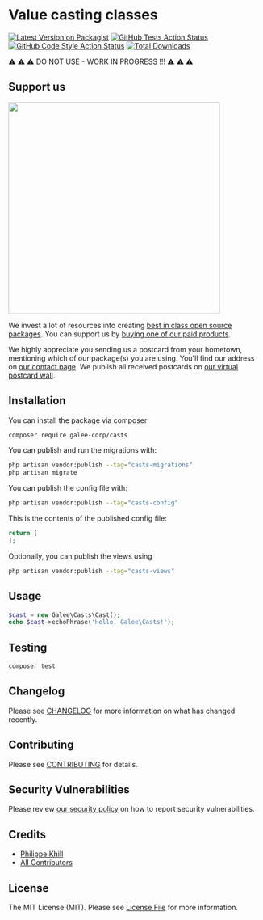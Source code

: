 # Value casting classes

[![Latest Version on Packagist](https://img.shields.io/packagist/v/galee-corp/casts.svg?style=flat-square)](https://packagist.org/packages/galee-corp/casts)
[![GitHub Tests Action Status](https://img.shields.io/github/workflow/status/galee-corp/casts/run-tests?label=tests)](https://github.com/galee-corp/casts/actions?query=workflow%3Arun-tests+branch%3Amain)
[![GitHub Code Style Action Status](https://img.shields.io/github/workflow/status/galee-corp/casts/Fix%20PHP%20code%20style%20issues?label=code%20style)](https://github.com/galee-corp/casts/actions?query=workflow%3A"Fix+PHP+code+style+issues"+branch%3Amain)
[![Total Downloads](https://img.shields.io/packagist/dt/galee-corp/casts.svg?style=flat-square)](https://packagist.org/packages/galee-corp/casts)

⚠️ ⚠️ ⚠️ DO NOT USE - WORK IN PROGRESS !!! ⚠️ ⚠️ ⚠️

## Support us

[<img src="https://github-ads.s3.eu-central-1.amazonaws.com/casts.jpg?t=1" width="419px" />](https://spatie.be/github-ad-click/casts)

We invest a lot of resources into creating [best in class open source packages](https://spatie.be/open-source). You can support us by [buying one of our paid products](https://spatie.be/open-source/support-us).

We highly appreciate you sending us a postcard from your hometown, mentioning which of our package(s) you are using. You'll find our address on [our contact page](https://spatie.be/about-us). We publish all received postcards on [our virtual postcard wall](https://spatie.be/open-source/postcards).

## Installation

You can install the package via composer:

```bash
composer require galee-corp/casts
```

You can publish and run the migrations with:

```bash
php artisan vendor:publish --tag="casts-migrations"
php artisan migrate
```

You can publish the config file with:

```bash
php artisan vendor:publish --tag="casts-config"
```

This is the contents of the published config file:

```php
return [
];
```

Optionally, you can publish the views using

```bash
php artisan vendor:publish --tag="casts-views"
```

## Usage

```php
$cast = new Galee\Casts\Cast();
echo $cast->echoPhrase('Hello, Galee\Casts!');
```

## Testing

```bash
composer test
```

## Changelog

Please see [CHANGELOG](CHANGELOG.md) for more information on what has changed recently.

## Contributing

Please see [CONTRIBUTING](CONTRIBUTING.md) for details.

## Security Vulnerabilities

Please review [our security policy](../../security/policy) on how to report security vulnerabilities.

## Credits

- [Philippe Khill](https://github.com/phikhi)
- [All Contributors](../../contributors)

## License

The MIT License (MIT). Please see [License File](LICENSE.md) for more information.
